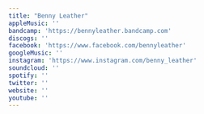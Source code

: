 ```yaml
---
title: "Benny Leather"
appleMusic: ''
bandcamp: 'https://bennyleather.bandcamp.com'
discogs: ''
facebook: 'https://www.facebook.com/bennyleather'
googleMusic: ''
instagram: 'https://www.instagram.com/benny_leather'
soundcloud: ''
spotify: ''
twitter: ''
website: ''
youtube: ''
---
```


